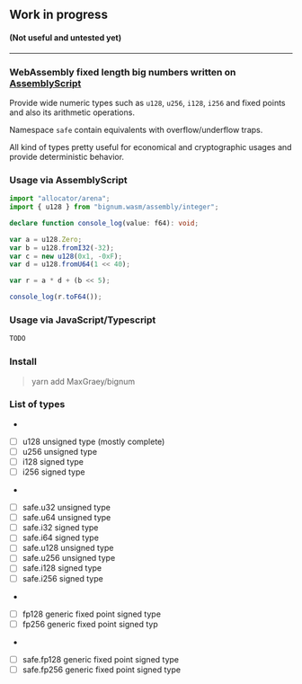 ## Work in progress
#### (Not useful and untested yet)

---

### WebAssembly fixed length big numbers written on [AssemblyScript](https://github.com/AssemblyScript/assemblyscript)

Provide wide numeric types such as `u128`, `u256`, `i128`, `i256` and fixed points and also its arithmetic operations.

Namespace `safe` contain equivalents with overflow/underflow traps.

All kind of types pretty useful for economical and cryptographic usages and provide deterministic behavior.

### Usage via AssemblyScript

```ts
import "allocator/arena";
import { u128 } from "bignum.wasm/assembly/integer";

declare function console_log(value: f64): void;

var a = u128.Zero;
var b = u128.fromI32(-32);
var c = new u128(0x1, -0xF);
var d = u128.fromU64(1 << 40);

var r = a * d + (b << 5);

console_log(r.toF64());
```

### Usage via JavaScript/Typescript

```ts
TODO
```

### Install

> yarn add MaxGraey/bignum

### List of types
-
- [ ] u128 unsigned type (mostly complete)
- [ ] u256 unsigned type
- [ ] i128 signed type
- [ ] i256 signed type
-
- [ ] safe.u32 unsigned type
- [ ] safe.u64 unsigned type
- [ ] safe.i32 signed type
- [ ] safe.i64 signed type
- [ ] safe.u128 unsigned type
- [ ] safe.u256 unsigned type
- [ ] safe.i128 signed type
- [ ] safe.i256 signed type
-
- [ ] fp128 generic fixed point signed type
- [ ] fp256 generic fixed point signed typ
-
- [ ] safe.fp128 generic fixed point signed type
- [ ] safe.fp256 generic fixed point signed type
